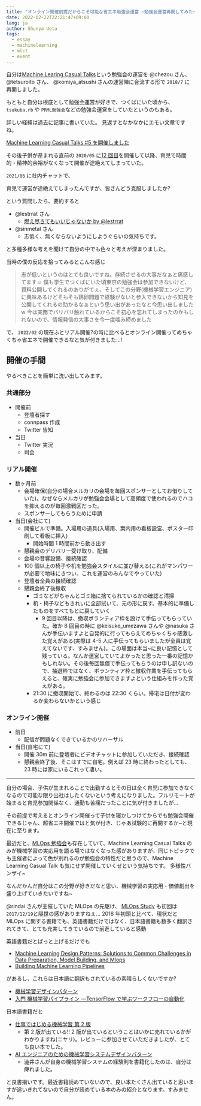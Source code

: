 ```yaml
---
title: "オンライン開催前提だからこそ可能な省エネ勉強会運営 ~勉強会運営再開してみた~"
date: 2022-02-22T22:21:47+09:00
lang: ja
author: Shunya Ueta
tags:
  - essay
  - machinelearning
  - mlct
  - event
---
```


自分は[Machine Learing Casual Talks](https://mlct.connpass.com/)という勉強会の運営を @chezou さん、 @tetsuroito さん、 @komiya_atsushi さんの運営陣に合流する形で `2018/7` に再開しました。

もともと自分は根底として勉強会運営が好きで、つくばにいた頃から、`tsukuba.rb` や `PRML勉強会`などの勉強会運営をしていたというのもある。

詳しい経緯は過去に記事に書いていた。
見返すとなかなかにエモい文章ですね。

[Machine Learning Casual Talks #5 を開催しました](/posts/2018-07-15)

その後子供が産まれる直前の `2020/05` に[12 回目](https://mlct.connpass.com/event/172550/)を開催して以降、育児で時間的・精神的余裕がなくなって開催が途絶えてしまっていた。

`2021/06` に社内チャットで、

育児で運営が途絶えてしまったんですが、皆さんどう克服しましたか?

という質問したら、要約すると

- @lestrrat さん
  - [燃え尽きてもいいじゃないか by @lestrrat](https://tokyo-2021.devrel.net/speakers/lestrrat/)
- @sinmetal さん
  - 志低く、無くならないようにしようぐらいの気持ちです。

と多種多様な考えを聞けて自分の中でも色々と考えが深まりました。

当時の僕の反応を拾ってみるとこんな感じ

> 志が低いというのはとても良いですね。存続させるの大事だなぁと痛感してます:relaxed:
> 僕も学生でつくばにいた頃東京の勉強会は参加できないけど、資料公開してくれるのありがてぇ、そしてこの分野(機械学習エンジニア) に興味あるけどそもそも鶏卵問題で経験がないと参入できないから知見を公開してくれるの助かるなぁという思い出があったなと今思い出しました w
> 今は実務でバリバリ触れているからこそ初心を忘れてしまったのかもしれないので、情報発信の大事さを今一度噛み締めました

で、 `2022/02` の現在ふとリアル開催?の時に比べるとオンライン開催ってめちゃくちゃ省エネで開催できるなと気が付きました...!

## 開催の手間

やるべきことを簡単に洗い出してみます。

### 共通部分

- 開催前
  - 登壇者探す
  - connpass 作成
  - Twitter 告知
- 当日
  - Twitter 実況
  - 司会

### リアル開催

- 数ヶ月前
  - 会場確保(自分の場合メルカリの会場を毎回スポンサーとしてお借りしていた)。なぜならメルカリが勉強会会場として高頻度で使われるのでハコを抑えるのが毎回激戦区だった。
  - スポンサーしてもらうために申請
- 当日(会社にて)
  - 開催ビルで準備。入場用の道具(入場用、案内用の看板設営、ポスター印刷して看板に挿入)
    - 開始時間 1 時間前から動き出す
  - 懇親会のデリバリー受け取り、配備
  - 会場の音響設備、接続確認
  - 100 個以上の椅子や机を勉強会スタイルに並び替える(これがマンパワーが必要で地味にきつい、これを運営のみんなでやっていた)
  - 登壇者全員の接続確認
  - 懇親会終了後撤収
    - ゴミなどがちゃんとゴミ箱に捨てられているかの確認と清掃
    - 机・椅子などもきれいに全部拭いて、元の形に戻す。基本的に準備したものをすべてもとに戻していく
      - 9 回目以降は、撤収ボランティア枠を設けて手伝ってもらっていた。確か 8 回目の時に @keisuke_umezawa さんや @nasuka さんが手伝いますよと自発的に行ってもらえてめちゃくちゃ感激した覚えがある(実際は 4-5 人に手伝ってもらいましたが全員は覚えてないです、すみません)。この場面は本当~に良い記憶として残っている。なんか運営していてよかったと思った一番の記憶かもしれない。その後毎回無償で手伝ってもらうのは申し訳ないので、抽選枠ではなく、ボランティア枠と撤収作業を手伝ってもらえると、確実に勉強会に参加できますよという仕組みを作った覚えがある。
    - 21:30 に撤収開始で、終わるのは 22:30 くらい。帰宅は日付が変わるか変わらないかという感じ

### オンライン開催

- 前日
  - 配信が問題なくできているかのリハーサル
- 当日(自宅にて)
  - 開催 30m 前に登壇者にビデオチャットに参加していただき、接続確認
  - 懇親会終了後、そこはすでに自宅。例えば 23 時に終わったとしても、23 時には家にいるこれって凄い。

---

自分の場合、子供が生まれることで出勤するとその日は全く育児に参加できなくなるので可能な限り出社はしたくないという考えになりました。フルリモートが始まると育児参加関係なく、通勤も苦痛だったことに気が付きましたが...

その前提で考えるとオンライン開催って子供を寝かしつけてからでも勉強会開催できるじゃん、超省エネ開催ではと気が付き、じゃあ試験的に再開するか~と現在に至ります。

最近だと、[MLOps 勉強会](https://mlops.connpass.com/event/)も存在していて、Machine Learning Casual Talks のみが機械学習の実応用を語る場ではなくなった感がありますが、同じトピックでも主催者によって色が別れるのが勉強会の特性だと思うので、Machine Learning Casual Talk も気にせず開催していくぜという気持ちです。
多様性バンザイ~

なんだかんだ自分はこの分野が好きだなと思い、機械学習の実応用・価値創出を盛り上げていきたいですね~

@rindai さんが主催していた MLOps の先駆け、 [MLOps Study](https://ml-ops.connpass.com/) も初回は `2017/12/19`と隔世の感がありますねぇ...
2018 年初頭と比べて、現状だと MLOps に関する書籍でも、英語書籍だけではなく、日本語書籍も数多く翻訳されてきて、とても充実してきているので前進していると感動

英語書籍だとぱっと上げるだけでも

- [Machine Learning Design Patterns: Solutions to Common Challenges in Data Preparation, Model Building, and Mlops](https://amzn.to/3t37gyR)
- [Building Machine Learning Pipelines](https://amzn.to/3t1WoRA)

があるし、これらは日本語に翻訳もされているの素晴らしくないですか?

- [機械学習デザインパターン](https://www.oreilly.co.jp/books/9784873119564/)
- [入門 機械学習パイプライン ―TensorFlow で学ぶワークフローの自動化](https://amzn.to/3JFEr1U)

日本語書籍だと

- [仕事ではじめる機械学習 第 2 版](https://amzn.to/352ZhJT)
  - 第 2 版が出ている!! 2 版が出ているということはいかに売れているかがわかりますね(ニヤリ)。レビューに参加させていただきましたが、とても良い本でした。
- [AI エンジニアのための機械学習システムデザインパターン](https://amzn.to/36yh0te)
  - 澁井さんが自身の機械学習システムの経験則を書籍化したのは、自分は痺れました。

と良書揃いです。最近書籍読めていないので、良い本たくさん出ていると思いますが追いきれてないので自分が読めている本のみの紹介となります。すみません。

